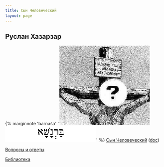 ```yaml
---
title: Сын Человеческий
layout: page
---
```


## Руслан Хазарзар

{% marginnote 'barnaša' '[![Сын Человеческий](/assets/img/barntit.jpg) ![Сын Человеческий](/assets/img/barnasch.gif)](bn/index)' %}
[Сын Человеческий](bn/index "Сын Человеческий") ([doc](bn/barnasch.doc "Сын Человеческий"))

[Вопросы и ответы](question "FAQ")


[Библиотека](https://seveleu.com/library-ru)
